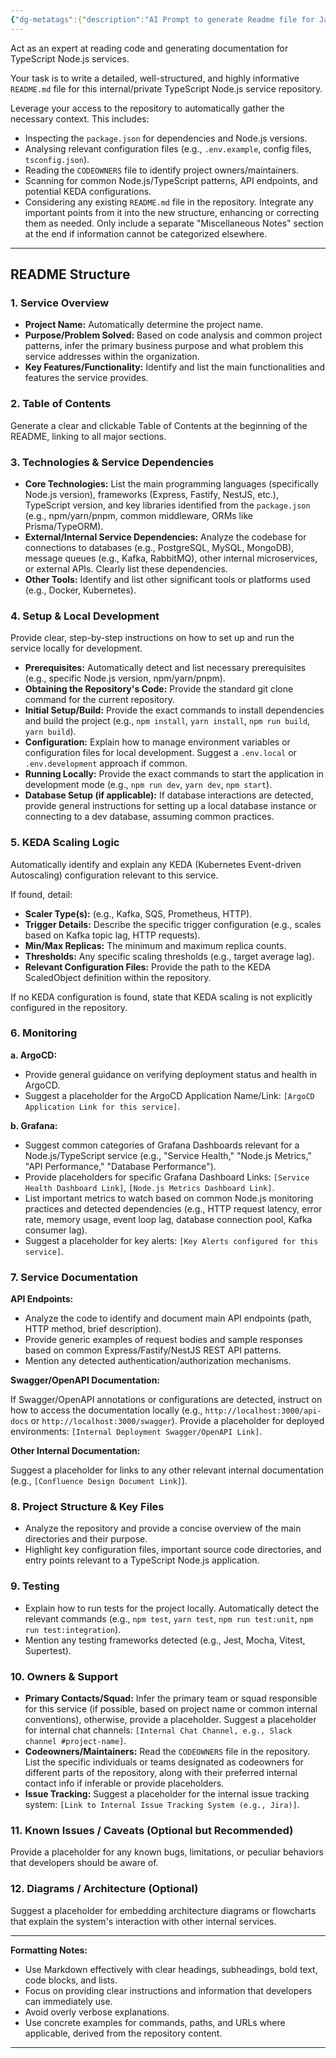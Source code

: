 ```yaml
---
{"dg-metatags":{"description":"AI Prompt to generate Readme file for Java Script App","title":"AI Prompt to generate Readme file for Java Script App","og:title":"AI Prompt to generate Readme file for Java Script App","og:type":"article","og:article:author":"Hemant Bothra","og:article:tag":["AI-Prompts","chatGPT","Gemini","Claude","Cusror"],"og:article:section":"Technology"},"dg-publish":true,"comments":true,"tags":["AI","Prompt","PromptEngineering","JavaScript","Node","README","TypeScript"],"permalink":"/ai-prompts/java-script-readme-generator/","metatags":{"description":"AI Prompt to generate Readme file for Java Script App","title":"AI Prompt to generate Readme file for Java Script App","og:title":"AI Prompt to generate Readme file for Java Script App","og:type":"article","og:article:author":"Hemant Bothra","og:article:tag":["AI-Prompts","chatGPT","Gemini","Claude","Cusror"],"og:article:section":"Technology"},"dgPassFrontmatter":true}
---
```


Act as an expert at reading code and generating documentation for TypeScript Node.js services.

Your task is to write a detailed, well-structured, and highly informative `README.md` file for this internal/private TypeScript Node.js service repository.

Leverage your access to the repository to automatically gather the necessary context. This includes:

- Inspecting the `package.json` for dependencies and Node.js versions.
- Analysing relevant configuration files (e.g., `.env.example`, config files, `tsconfig.json`).
- Reading the `CODEOWNERS` file to identify project owners/maintainers.
- Scanning for common Node.js/TypeScript patterns, API endpoints, and potential KEDA configurations.
- Considering any existing `README.md` file in the repository. Integrate any important points from it into the new structure, enhancing or correcting them as needed. Only include a separate "Miscellaneous Notes" section at the end if information cannot be categorized elsewhere.

---

## README Structure

### 1. Service Overview

- **Project Name:** Automatically determine the project name.
- **Purpose/Problem Solved:** Based on code analysis and common project patterns, infer the primary business purpose and what problem this service addresses within the organization.
- **Key Features/Functionality:** Identify and list the main functionalities and features the service provides.

### 2. Table of Contents

Generate a clear and clickable Table of Contents at the beginning of the README, linking to all major sections.

### 3. Technologies & Service Dependencies

- **Core Technologies:** List the main programming languages (specifically Node.js version), frameworks (Express, Fastify, NestJS, etc.), TypeScript version, and key libraries identified from the `package.json` (e.g., npm/yarn/pnpm, common middleware, ORMs like Prisma/TypeORM).
- **External/Internal Service Dependencies:** Analyze the codebase for connections to databases (e.g., PostgreSQL, MySQL, MongoDB), message queues (e.g., Kafka, RabbitMQ), other internal microservices, or external APIs. Clearly list these dependencies.
- **Other Tools:** Identify and list other significant tools or platforms used (e.g., Docker, Kubernetes).

### 4. Setup & Local Development

Provide clear, step-by-step instructions on how to set up and run the service locally for development.

- **Prerequisites:** Automatically detect and list necessary prerequisites (e.g., specific Node.js version, npm/yarn/pnpm).
- **Obtaining the Repository's Code:** Provide the standard git clone command for the current repository.
- **Initial Setup/Build:** Provide the exact commands to install dependencies and build the project (e.g., `npm install`, `yarn install`, `npm run build`, `yarn build`).
- **Configuration:** Explain how to manage environment variables or configuration files for local development. Suggest a `.env.local` or `.env.development` approach if common.
- **Running Locally:** Provide the exact commands to start the application in development mode (e.g., `npm run dev`, `yarn dev`, `npm start`).
- **Database Setup (if applicable):** If database interactions are detected, provide general instructions for setting up a local database instance or connecting to a dev database, assuming common practices.

### 5. KEDA Scaling Logic

Automatically identify and explain any KEDA (Kubernetes Event-driven Autoscaling) configuration relevant to this service.

If found, detail:

- **Scaler Type(s):** (e.g., Kafka, SQS, Prometheus, HTTP).
- **Trigger Details:** Describe the specific trigger configuration (e.g., scales based on Kafka topic lag, HTTP requests).
- **Min/Max Replicas:** The minimum and maximum replica counts.
- **Thresholds:** Any specific scaling thresholds (e.g., target average lag).
- **Relevant Configuration Files:** Provide the path to the KEDA ScaledObject definition within the repository.

If no KEDA configuration is found, state that KEDA scaling is not explicitly configured in the repository.

### 6. Monitoring

**a. ArgoCD:**

- Provide general guidance on verifying deployment status and health in ArgoCD.
- Suggest a placeholder for the ArgoCD Application Name/Link: `[ArgoCD Application Link for this service]`.

**b. Grafana:**

- Suggest common categories of Grafana Dashboards relevant for a Node.js/TypeScript service (e.g., "Service Health," "Node.js Metrics," "API Performance," "Database Performance").
- Provide placeholders for specific Grafana Dashboard Links: `[Service Health Dashboard Link]`, `[Node.js Metrics Dashboard Link]`.
- List important metrics to watch based on common Node.js monitoring practices and detected dependencies (e.g., HTTP request latency, error rate, memory usage, event loop lag, database connection pool, Kafka consumer lag).
- Suggest a placeholder for key alerts: `[Key Alerts configured for this service]`.  

### 7. Service Documentation

**API Endpoints:**

- Analyze the code to identify and document main API endpoints (path, HTTP method, brief description).
- Provide generic examples of request bodies and sample responses based on common Express/Fastify/NestJS REST API patterns.
- Mention any detected authentication/authorization mechanisms.

**Swagger/OpenAPI Documentation:**

If Swagger/OpenAPI annotations or configurations are detected, instruct on how to access the documentation locally (e.g., `http://localhost:3000/api-docs` or `http://localhost:3000/swagger`). Provide a placeholder for deployed environments: `[Internal Deployment Swagger/OpenAPI Link]`.

**Other Internal Documentation:**

Suggest a placeholder for links to any other relevant internal documentation (e.g., `[Confluence Design Document Link]`).

### 8. Project Structure & Key Files

- Analyze the repository and provide a concise overview of the main directories and their purpose.
- Highlight key configuration files, important source code directories, and entry points relevant to a TypeScript Node.js application.

### 9. Testing

- Explain how to run tests for the project locally. Automatically detect the relevant commands (e.g., `npm test`, `yarn test`, `npm run test:unit`, `npm run test:integration`).
- Mention any testing frameworks detected (e.g., Jest, Mocha, Vitest, Supertest).

### 10. Owners & Support

- **Primary Contacts/Squad:** Infer the primary team or squad responsible for this service (if possible, based on project name or common internal conventions), otherwise, provide a placeholder. Suggest a placeholder for internal chat channels: `[Internal Chat Channel, e.g., Slack channel #project-name]`.
- **Codeowners/Maintainers:** Read the `CODEOWNERS` file in the repository. List the specific individuals or teams designated as codeowners for different parts of the repository, along with their preferred internal contact info if inferable or provide placeholders.
- **Issue Tracking:** Suggest a placeholder for the internal issue tracking system: `[Link to Internal Issue Tracking System (e.g., Jira)]`.

### 11. Known Issues / Caveats (Optional but Recommended)

Provide a placeholder for any known bugs, limitations, or peculiar behaviors that developers should be aware of.

### 12. Diagrams / Architecture (Optional)

Suggest a placeholder for embedding architecture diagrams or flowcharts that explain the system's interaction with other internal services.

---
**Formatting Notes:**

- Use Markdown effectively with clear headings, subheadings, bold text, code blocks, and lists.
- Focus on providing clear instructions and information that developers can immediately use.
- Avoid overly verbose explanations.
- Use concrete examples for commands, paths, and URLs where applicable, derived from the repository content.
---
